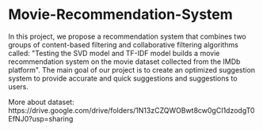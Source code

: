 # Movie-Recommendation-System
In this project, we propose a recommendation system that combines two groups of content-based filtering and collaborative filtering algorithms called: "Testing the SVD model and TF-IDF model builds a movie recommendation system on the movie dataset collected from the IMDb platform". The main goal of our project is to create an optimized suggestion system to provide accurate and quick suggestions and suggestions to users.
<p>More about dataset: https://drive.google.com/drive/folders/1N13zCZQWOBwt8cw0gCI1dzodgT0EfNJ0?usp=sharing</p>
